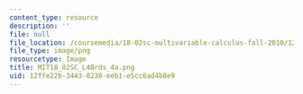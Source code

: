 ```yaml
---
content_type: resource
description: ''
file: null
file_location: /coursemedia/18-02sc-multivariable-calculus-fall-2010/12ffe22b34430230eeb1e5cc6ad4b8e9_MIT18_02SC_L4Brds_4a.png
file_type: image/png
resourcetype: Image
title: MIT18_02SC_L4Brds_4a.png
uid: 12ffe22b-3443-0230-eeb1-e5cc6ad4b8e9
---
```

